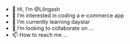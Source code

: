- 👋 Hi, I’m @Lilngash
- 👀 I’m interested in  coding a e-commerce app
- 🌱 I’m currently learning daystar
- 💞️ I’m looking to collaborate on ...
- 📫 How to reach me ...

<!---
Lilngash/Lilngash is a ✨ special ✨ repository because its `README.md` (this file) appears on your GitHub profile.
You can click the Preview link to take a look at your changes.
--->
